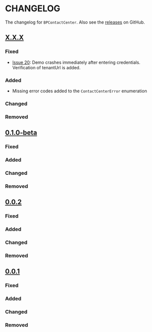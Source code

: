 # CHANGELOG

The changelog for `BPContactCenter`. Also see the [releases](https://github.com/ServicePattern/MobileAPI_Android/releases) on GitHub.

## [X.X.X](https://github.com/ServicePattern/MobileAPI_Android/releases/tag/X.X.X)

### Fixed
- [Issue 20](https://github.com/ServicePattern/MobileAPI_Android/issues/20): Demo crashes immediately after entering credentials. Verification of tenantUrl is added.

### Added
 - Missing error codes added to the `ContactCenterError` enumeration
 
### Changed

### Removed


## [0.1.0-beta](https://github.com/ServicePattern/MobileAPI_Android/releases/tag/0.1.0-beta)

### Fixed

### Added

### Changed

### Removed


## [0.0.2](https://github.com/ServicePattern/MobileAPI_Android/releases/tag/0.0.2)

### Fixed

### Added

### Changed

### Removed


## [0.0.1](https://github.com/ServicePattern/MobileAPI_Android/releases/tag/0.0.1)

### Fixed

### Added

### Changed

### Removed
